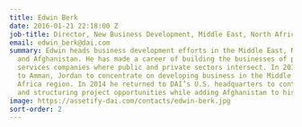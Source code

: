 ```yaml
---
title: Edwin Berk
date: 2016-01-21 22:18:00 Z
job-title: Director, New Business Development, Middle East, North Africa, and Afghanistan
email: edwin_berk@dai.com
summary: Edwin heads business development efforts in the Middle East, North Africa,
  and Afghanistan. He has made a career of building the businesses of professional
  services companies where public and private sectors intersect. In 2012, he was posted
  to Amman, Jordan to concentrate on developing business in the Middle East and North
  Africa region. In 2014 he returned to DAI’s U.S. headquarters to continue unearthing
  and structuring project opportunities while adding Afghanistan to his portfolio.
image: https://assetify-dai.com/contacts/edwin-berk.jpg
sort-order: 2
---
```


